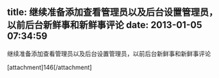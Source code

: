 title: 继续准备添加查看管理员以及后台设置管理员，以前后台新鲜事和新鲜事评论
date: 2013-01-05 07:34:59
---

<p>
	继续准备添加查看管理员以及后台设置管理员，以前后台新鲜事和新鲜事评论
</p>
<p>
	[attachment]146[/attachment]
</p>